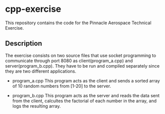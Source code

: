 # cpp-exercise
This repository contains the code for the Pinnacle Aerospace Technical Exercise.

## Description
The exercise consists on two source files that use socket programming to communicate through port 8080 as client(program_a.cpp) and server(program_b.cpp). They have to be run and compiled separately since they are two different applications. 
* program_a.cpp
   This program acts as the client and sends a sorted array of 10 random numbers from [1-20] to the server.

* program_b.cpp
   This program acts as the server and reads the data sent from the client, calcultes the factorial of each number in the array, and logs the resulting array.
